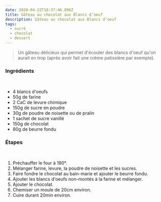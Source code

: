 ```yaml
---
date: 2020-04-22T18:37:46.096Z
title: Gâteau au chocolat aux Blancs d’oeuf
description: Gâteau au chocolat aux Blancs d’oeuf
tags:
  - sucré
  - chocolat
  - dessert
---
```

> Un gâteau délicieux qui permet d'écouler des blancs d'oeuf qu'on aurait en trop (après avoir fait une crème patissière par exemple).

### Ingrédients
﻿
- 4 blancs d'oeufs
- 50g de farine
- 2 CaC de levure chimique
- 150g de sucre en poudre
- 30g de poudre de noisette ou de pralin
- 1 sachet de sucre vanillé
- 150g de chocolat
- 80g de beurre fondu
﻿
### Étapes
﻿
1. Préchauffer le four à 180°.
2. Mélanger farine, levure, la poudre de noisette et les sucres.
3. Faire fondre le chocolat au bain-marie et ajouter le beurre fondu.
4. Ajouter les blancs d'oeufs non-montés à la farine et mélanger.
5. Ajouter le chocolat.
6. Chemiser un moule de 20cm environ.
7. Cuire durant 20min environ.
